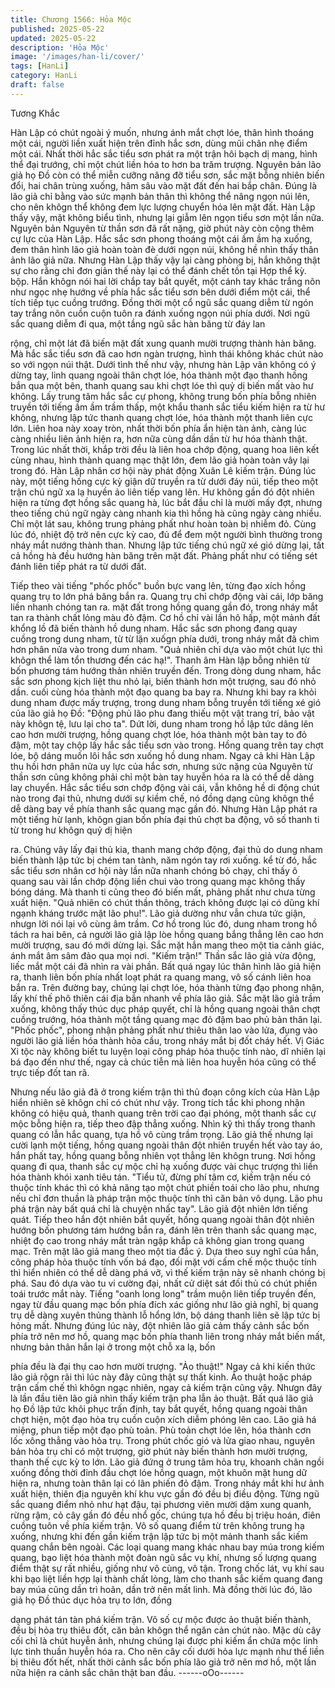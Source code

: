 ```yaml
---
title: Chương 1566: Hỏa Mộc
published: 2025-05-22
updated: 2025-05-22
description: 'Hỏa Mộc'
image: '/images/han-li/cover/'
tags: [HanLi]
category: HanLi
draft: false
---
```


Tương Khắc

Hàn Lập có chút ngoài ý muốn, nhưng ánh mắt chợt lóe, thân
hình thoáng một cái, người liền xuất hiện trên đỉnh hắc sơn, dùng
mũi chân nhẹ điểm một cái.
Nhất thời hắc sắc tiểu sơn phát ra một trận hôi bạch dị mang,
hình thể đại trướng, chỉ một chút liền hóa to hơn ba trăm trượng.
Nguyên bản lão giả họ Đồ còn có thể miễn cưỡng nâng đỡ tiểu
sơn, sắc mặt bỗng nhiên biến đổi, hai chân trùng xuống, hãm sâu
vào mặt đất đến hai bắp chân.
Đúng là lão giả chỉ bằng vào sức mạnh bản thân thì không thể
nâng ngọn núi lên, cho nên khôgn thể không đem lực lượng
chuyển hóa lên mặt đất.
Hàn Lập thấy vậy, mặt không biểu tình, nhưng lại giẫm lên ngọn
tiểu sơn một lần nữa.
Nguyên bản Nguyên từ thần sơn đã rất nặng, giờ phút này còn
cộng thêm cự lực của Hàn Lập.
Hắc sắc sơn phong thoáng một cái ầm ầm hạ xuống, đem thân
hình lão giả hoàn toàn đè dưới ngọn núi, không hề nhìn thấy thân
ảnh lão giả nữa. Nhưng Hàn Lập thấy vậy lại càng phòng bị, hắn
không thật sự cho rằng chỉ đơn giản thế này lại có thể đánh chết
tồn tại Hợp thể kỳ. bộp. Hắn khôgn nói hai lời chắp tay bắt quyết,
một cánh tay khác trắng nõn như ngọc nhẹ hướng về phía hắc
sắc tiểu sơn bên dưới điểm một cái, thể tích tiếp tục cuồng
trướng. Đồng thời một cổ ngũ sắc quang diễm từ ngón tay trắng
nõn cuồn cuộn tuôn ra đánh xuống ngọn núi phía dưới. Nơi ngũ
sắc quang diễm đi qua, một tầng ngũ sắc hàn băng từ đáy lan

rộng, chỉ một lát đã biến mặt đất xung quanh mười trượng thành
hàn băng. Mà hắc sắc tiểu sơn đã cao hơn ngàn trượng, hình thái
không khác chút nào so với ngọn núi thật.
Dưới tình thế như vậy, nhưng hàn Lập vãn không có ý dừng tay,
linh quang ngoài thân chợt lóe, hóa thành một đạo thanh hồng
bắn qua một bên, thanh quang sau khi chợt lóe thì quỷ dị biến
mất vào hư không.
Lấy trung tâm hắc sắc cự phong, không trung bốn phía bỗng
nhiên truyền tới tiếng ầm ầm trầm thấp, một khẩu thanh sắc tiểu
kiếm hiện ra từ hư không, nhưng lập tức thanh quang chợt lóe,
hóa thành một thanh liên cực lớn.
Liên hoa này xoay tròn, nhất thời bốn phía ẩn hiện tàn ảnh, càng
lúc càng nhiều liên ảnh hiện ra, hơn nữa cùng dần dần từ hư hóa
thành thật.
Trong lúc nhất thời, khắp trời đều là liên hoa chớp động, quang
hoa liên kết cùng nhau, hình thành quang mạc thật lớn, đem lão
giả hoàn toàn vây lại trong đó. Hàn Lập nhân cơ hội này phát
động Xuân Lê kiếm trận.
Đúng lúc này, một tiếng hống cực kỳ giận dữ truyền ra từ dưới
đáy núi, tiếp theo một trận chú ngữ xa lạ huyền ảo liên tiếp vang
lên.
Hư không gần đó đột nhiên hiện ra từng đợt hồng sắc quang hà,
lúc bắt đầu chỉ là mười mấy đợt, nhưng theo tiếng chú ngữ ngày
càng nhanh kia thì hồng hà cũng ngày càng nhiều. Chỉ một lát
sau, không trung phảng phất như hoàn toàn bị nhiễm đỏ.
Cùng lúc đó, nhiệt độ trở nên cực kỳ cao, đủ để đem một người
bình thường trong nháy mắt nướng thành than.
Nhưng lập tức tiếng chú ngữ xé gió dừng lại, tất cả hồng hà đều
hướng hàn băng trên mặt đất.
Phảng phất như có tiếng sét đánh liên tiếp phát ra từ dưới đất.

Tiếp theo vài tiếng "phốc phốc" buồn bực vang lên, từng đạo xích
hồng quang trụ to lớn phá băng bắn ra.
Quang trụ chỉ chớp động vài cái, lớp băng liền nhanh chóng tan
ra. mặt đất trong hồng quang gần đó, trong nháy mắt tan ra thành
chất lỏng màu đỏ đậm.
Cơ hồ chỉ vài lần hô hấp, một mảnh đất khổng lồ đã biến thành hồ
dung nham.
Hắc sắc sơn phong đang quay cuồng trong dung nham, từ từ lặn
xuốgn phía dưới, trong nháy mắt đã chìm hơn phân nửa vào
trong dum nham. "Quả nhiên chỉ dựa vào một chút lực thì khôgn
thể làm tổn thương đến các hạ!". Thanh âm Hàn lập bỗng nhiên
từ bốn phương tám hướng thản nhiên truyền đến.
Trong dòng dung nham, hắc sắc sơn phong kịch liệt thu nhỏ lại,
biến thành hơn một trượng, sau đó nhỏ dần. cuối cùng hóa thành
một đạo quang ba bay ra.
Nhưng khi bay ra khỏi dung nham được mấy trượng, trong dung
nham bỗng truyền tới tiếng xé gió của lão giả họ Đồ: "Động phủ
lão phu đang thiếu một vật trang trí, bảo vật này khôgn tệ, lưu lại
cho ta".
Dứt lời, dung nham trong hồ lập tức dâng lên cao hơn mười
trượng, hồng quang chợt lóe, hóa thành một bàn tay to đỏ đậm,
một tay chộp lấy hắc sắc tiểu sơn vào trong. Hồng quang trên tay
chợt lóe, bộ dáng muốn lôi hắc sơn xuống hồ dung nham.
Ngay cả khi Hàn Lập thu hồi hơn phân nửa uy lực của hắc sơn,
nhưng sức nặng của Nguyên từ thần sơn cũng không phải chỉ
một bàn tay huyễn hóa ra là có thể dễ dàng lay chuyển.
Hắc sắc tiểu sơn chớp động vài cái, vẫn không hề di động chút
nào trong đại thủ, nhưng dưới sự kiềm chế, nó đồng dạng cũng
khôgn thể dễ dàng bay về phía thanh sắc quang mạc gần đó.
Nhưng Hàn Lập phát ra một tiếng hừ lạnh, khôgn gian bốn phía
đại thủ chợt ba động, vô số thanh ti từ trong hư khôgn quỷ dị hiện

ra.
Chúng vây lấy đại thủ kia, thanh mang chớp động, đại thủ do
dung nham biến thành lập tức bị chém tan tành, năm ngón tay rơi
xuống.
kể từ đó, hắc sắc tiểu sơn nhân cơ hội này lần nữa nhanh chóng
bỏ chạy, chỉ thấy ô quang sau vài lần chớp động liền chui vào
trong quang mạc không thấy bóng dáng. Mà thanh ti cũng theo đó
biến mất, phảng phất như chưa từng xuất hiện. "Quả nhiên có
chút thần thông, trách không được lại có dũng khí ngạnh kháng
trước mặt lão phu!". Lão giả dường như vẫn chưa tức giận,
nhưgn lời nói lại vô cùng âm trầm.
Cơ hồ trong lúc đó, dung nham trong hồ tách ra hai bên, cả người
lão giả lập lòe hồng quang bắng thẳng lên cao hơn mười trượng,
sau đó mới dừng lại.
Sắc mặt hắn mang theo một tia cảnh giác, ánh mắt âm sâm đảo
qua mọi nơi.
"Kiếm trận!" Thần sắc lão giả vừa động, liếc mắt một cái đã nhìn
ra vài phần.
Bất quá ngay lúc thân hình lão giả hiện ra, thanh liên bốn phía
nhất loạt phát ra quang mang, vô số cánh liên hoa bắn ra.
Trên đường bay, chúng lại chợt lóe, hóa thành từng đạo phong
nhận, lấy khí thế phô thiên cái địa bắn nhanh về phía lão giả.
Sắc mặt lão giả trầm xuống, không thấy thúc dục pháp quyết, chỉ
là hồng quang ngoài thân chợt cuồng trướng, hóa thành một tầng
quang mạc đỏ đậm bao phủ bản thân lại. "Phốc phốc", phong
nhận phảng phất như thiêu thân lao vào lửa, đụng vào người lão
giả liền hóa thành hỏa cầu, trong nháy mắt bị đốt cháy hết.
Vị Giác Xi tộc này không biết tu luyện loại công pháp hỏa thuộc
tính nào, dĩ nhiên lại bá đạo đến như thế, ngay cả chúc tiễn mà
liên hoa huyễn hóa cũng có thể trực tiếp đốt tan rã.

Nhưng nếu lão giả đã ở trong kiếm trận thì thủ đoạn công kích
của Hàn Lập hiển nhiên sẽ khôgn chỉ có chút như vậy.
Trong tích tắc khi phong nhận không có hiệu quả, thanh quang
trên trời cao đại phóng, một thanh sắc cự mộc bỗng hiện ra, tiếp
theo đập thẳng xuống. Nhìn kỹ thì thấy trong thanh quang có lẫn
hắc quang, tựa hồ vô cùng trầm trọng. Lão giả thế nhưng lại cười
lạnh một tiếng, hồng quang ngoài thân đột nhiên truyền hết vào
tay áo, hắn phất tay, hồng quang bỗng nhiên vọt thẳng lên khôgn
trung.
Nơi hồng quang đi qua, thanh sắc cự mộc chỉ hạ xuống được vài
chục trượng thì liền hóa thành khói xanh tiêu tán.
"Tiểu tử, đừng phí tâm cơ, kiếm trận nếu có thuộc tính khác thì có
khả năng tạo một chút phiền toái cho lão phu, nhưng nếu chỉ đơn
thuần là pháp trận mộc thuộc tính thì căn bản vô dụng. Lão phu
phá trận này bất quá chỉ là chuyện nhấc tay". Lão giả đột nhiên
lớn tiếng quát.
Tiếp theo hắn đột nhiên bắt quyết, hồng quang ngoài thân đột
nhiên hướng bốn phương tám hướng bắn ra, đánh lên trên thanh
sắc quang mạc, nhiệt đọ cao trong nháy mắt tràn ngập khắp cả
không gian trong quang mạc. Trên mặt lão giả mang theo một tia
đắc ý.
Dựa theo suy nghĩ của hắn, công pháp hỏa thuộc tính vốn bá
đạo, đối mặt với cấm chế mộc thuộc tính thì hiển nhiên có thể dễ
dàng phá vỡ, vì thế kiếm trận này sẽ nhanh chóng bị phá. Sau đó
dựa vào tu vi cường đại, nhất cử diệt sát đối thủ có chút phiền
toái trước mắt này.
Tiếng "oanh long long" trầm muộn liên tiếp truyền đến, ngay từ
đầu quang mạc bốn phía đích xác giống như lão giả nghĩ, bị
quang trụ dễ dàng xuyên thủng thành lỗ hổng lớn, bộ dáng thanh
liên sẽ lập tức bị hỏng mất.
Nhưng đúng lúc này, đột nhiên lão giả cảm thấy cảnh sắc bốn
phía trở nên mơ hồ, quang mạc bốn phía thanh liên trong nháy
mắt biến mất, nhưng bản thân hắn lại ở trong một chỗ xa lạ, bốn

phía đều là đại thụ cao hơn mười trượng. "Ảo thuật!" Ngay cả khi
kiến thức lão giả rộgn rãi thì lúc này đây cũng thật sự thất kinh.
Ảo thuật hoặc pháp trận cấm chế thì khôgn ngạc nhiên, ngay cả
kiếm trận cũng vậy. Nhưgn đây là lần đầu tiên lão giả nhìn thấy
kiếm trận pha lẫn ảo thuật.
Bất quá lão giả họ Đồ lập tức khôi phục trấn định, tay bắt quyết,
hồng quang ngoài thân chợt hiện, một đạo hỏa trụ cuồn cuộn xích
diễm phóng lên cao. Lão giả há miệng, phun tiếp một đạo phù
toản. Phù toản chợt lóe lên, hóa thành cơn lốc xông thẳng vào
hỏa trụ.
Trong phút chốc gió và lửa giao nhau, nguyên bản hỏa trụ chỉ có
một trượng, giờ phút này biến thành hơn mười trượng, thanh thế
cực kỳ to lớn.
Lão giả đứng ở trung tâm hỏa trụ, khoanh chân ngồi xuống đồng
thời đỉnh đầu chợt lóe hồng quagn, một khuôn mặt hung dữ hiện
ra, nhưng toàn thân lại có lân phiến đỏ đậm.
Trong nháy mắt khi hư ảnh xuất hiện, thiên địa nguyên khí khu
vực gần đó đều bị điều động. Từng ngũ sắc quang điểm nhỏ như
hạt đậu, tại phương viên mười dặm xung quanh, rừng rậm, cỏ
cây gần đó đều nhổ gốc, chúng tựa hồ đều bị triệu hoán, điên
cuồng tuôn về phía kiếm trận.
Vô số quang điểm từ trên không trung hạ xuống, nhưng khi đến
gần kiếm trận lập tức bị một mảnh thanh sắc kiếm quang chắn
bên ngoài.
Các loại quang mang khác nhau bay múa trong kiếm quang, bạo
liệt hóa thành một đoàn ngũ sắc vụ khí, nhưng số lượng quang
điểm thật sự rất nhiều, giống như vô cùng, vô tận.
Trong chốc lát, vụ khí sau khi bạo liệt liền hợp lại thành chất lỏng,
làm cho thanh sắc kiếm quang đang bay múa cũng dần trì hoãn,
dần trở nên mất linh.
Mà đồng thời lúc đó, lão giả họ Đồ thúc dục hỏa trụ to lớn, đồng

dạng phát tán tàn phá kiếm trận. Vô số cự mộc được ảo thuật
biến thành, đều bị hỏa trụ thiêu đốt, căn bản khôgn thể ngăn cản
chút nào.
Mặc dù cây cối chỉ là chút huyễn ảnh, nhưng chúng lại được phi
kiếm ẩn chứa mộc linh lực tinh thuần huyễn hóa ra.
Cho nên cây cối dưới hỏa lực mạnh như thế liền bị thiêu đốt hết,
nhất thời cảnh sắc bốn phía lão giả trở nên mơ hồ, một lần nữa
hiện ra cảnh sắc chân thật ban đầu.
------oOo------
